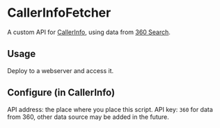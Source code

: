 # CallerInfoFetcher
A custom API for [CallerInfo](https://github.com/xdtianyu/CallerInfo), using data from [360 Search](https://www.so.com).

## Usage
Deploy to a webserver and access it.    

## Configure (in CallerInfo)
API address: the place where you place this script.
API key: `360` for data from 360, other data source may be added in the future.
